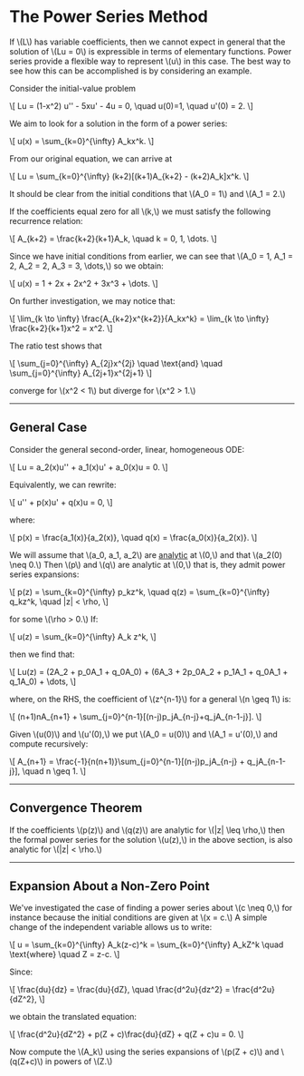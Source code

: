 # The Power Series Method

If \\(L\\) has variable coefficients, then we cannot expect in general that the solution of \\(Lu = 0\\) is expressible in terms of elementary functions. Power series provide a flexible way to represent \\(u\\) in this case. The best way to see how this can be accomplished is by considering an example.

Consider the initial-value problem

\\[
    Lu = (1-x^2) u'' - 5xu' - 4u = 0, \\quad u(0)=1, \\quad u'(0) = 2.
\\]

We aim to look for a solution in the form of a power series:

\\[
    u(x) = \\sum_{k=0}^{\\infty} A_kx^k.
\\]

From our original equation, we can arrive at

\\[
    Lu = \\sum_{k=0}^{\\infty} (k+2)[(k+1)A_{k+2} - (k+2)A_k]x^k.
\\]

It should be clear from the initial conditions that \\(A_0 = 1\\) and \\(A_1 = 2.\\)

If the coefficients equal zero for all \\(k,\\) we must satisfy the following recurrence relation:

\\[
    A_{k+2} = \\frac{k+2}{k+1}A_k, \\quad k = 0, 1, \\dots.
\\]

Since we have initial conditions from earlier, we can see that \\(A_0 = 1, A_1 = 2, A_2 = 2, A_3 = 3, \\dots,\\) so we obtain:

\\[
    u(x) = 1 + 2x + 2x^2 + 3x^3 + \\dots.
\\]

On further investigation, we may notice that:

\\[
    \\lim_{k \\to \\infty} \\frac{A_{k+2}x^{k+2}}{A_kx^k} = \\lim_{k \\to \\infty} \\frac{k+2}{k+1}x^2 = x^2.
\\]

The ratio test shows that

\\[
    \\sum_{j=0}^{\\infty} A_{2j}x^{2j} \\quad \\text{and} \\quad \\sum_{j=0}^{\\infty} A_{2j+1}x^{2j+1}
\\]

converge for \\(x^2 < 1\\) but diverge for \\(x^2 > 1.\\)

---

## General Case

Consider the general second-order, linear, homogeneous ODE:

\\[
    Lu = a_2(x)u'' + a_1(x)u' + a_0(x)u = 0.
\\]

Equivalently, we can rewrite:

\\[
    u'' + p(x)u' + q(x)u = 0,
\\]

where:

\\[
    p(x) = \\frac{a_1(x)}{a_2(x)}, \\quad q(x) = \\frac{a_0(x)}{a_2(x)}.
\\]

We will assume that \\(a_0, a_1, a_2\\) are [analytic](https://en.wikipedia.org/wiki/Analytic_function) at \\(0,\\) and that \\(a_2(0) \\neq 0.\\) Then \\(p\\) and \\(q\\) are analytic at \\(0,\\) that is, they admit power series expansions:

\\[
    p(z) = \\sum_{k=0}^{\\infty} p_kz^k, \\quad q(z) = \\sum_{k=0}^{\\infty} q_kz^k, \\quad |z| < \\rho,
\\]

for some \\(\\rho > 0.\\) If:

\\[
    u(z) = \\sum_{k=0}^{\\infty} A_k z^k,
\\]

then we find that:

\\[
    Lu(z) = (2A_2 + p_0A_1 + q_0A_0) + (6A_3 + 2p_0A_2 + p_1A_1 + q_0A_1 + q_1A_0) + \\dots,
\\]

where, on the RHS, the coefficient of \\(z^{n-1}\\) for a general \\(n \\geq 1\\) is:

\\[
    (n+1)nA_{n+1} + \\sum_{j=0}^{n-1}[(n-j)p_jA_{n-j}+q_jA_{n-1-j}].
\\]

Given \\(u(0)\\) and \\(u'(0),\\) we put \\(A_0 = u(0)\\) and \\(A_1 = u'(0),\\) and compute recursively:

\\[
    A_{n+1} = \\frac{-1}{n(n+1)}\\sum_{j=0}^{n-1}[(n-j)p_jA_{n-j} + q_jA_{n-1-j}], \\quad n \\geq 1.
\\]

---

## Convergence Theorem

If the coefficients \\(p(z)\\) and \\(q(z)\\) are analytic for \\(|z| \\leq \\rho,\\) then the formal power series for the solution \\(u(z),\\) in the above section, is also analytic for \\(|z| < \\rho.\\)

---

## Expansion About a Non-Zero Point

We've investigated the case of finding a power series about \\(c \\neq 0,\\) for instance because the initial conditions are given at \\(x = c.\\) A simple change of the independent variable allows us to write:

\\[
    u = \\sum_{k=0}^{\\infty} A_k(z-c)^k = \\sum_{k=0}^{\\infty} A_kZ^k \\quad \\text{where} \\quad Z = z-c.
\\]

Since:

\\[
    \\frac{du}{dz} = \\frac{du}{dZ}, \\quad \\frac{d^2u}{dz^2} = \\frac{d^2u}{dZ^2},
\\]

we obtain the translated equation:

\\[
    \\frac{d^2u}{dZ^2} + p(Z + c)\\frac{du}{dZ} + q(Z + c)u = 0.
\\]

Now compute the \\(A_k\\) using the series expansions of \\(p(Z + c)\\) and \\(q(Z+c)\\) in powers of \\(Z.\\)